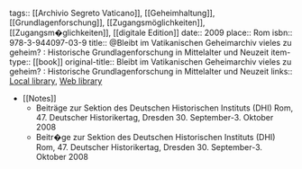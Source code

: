 tags:: [[Archivio Segreto Vaticano]], [[Geheimhaltung]], [[Grundlagenforschung]], [[Zugangsmöglichkeiten]], [[Zugangsm�glichkeiten]], [[digitale Edition]]
date:: 2009
place:: Rom
isbn:: 978-3-944097-03-9
title:: @Bleibt im Vatikanischen Geheimarchiv vieles zu geheim? : Historische Grundlagenforschung in Mittelalter und Neuzeit
item-type:: [[book]]
original-title:: Bleibt im Vatikanischen Geheimarchiv vieles zu geheim? : Historische Grundlagenforschung in Mittelalter und Neuzeit
links:: [Local library](zotero://select/groups/2386895/items/YXUE3JBC), [Web library](https://www.zotero.org/groups/2386895/items/YXUE3JBC)

- [[Notes]]
	- Beiträge zur Sektion des Deutschen Historischen Instituts (DHI) Rom, 47. Deutscher Historikertag, Dresden 30. September-3. Oktober 2008
	- Beitr�ge zur Sektion des Deutschen Historischen Instituts (DHI) Rom, 47. Deutscher Historikertag, Dresden 30. September-3. Oktober 2008